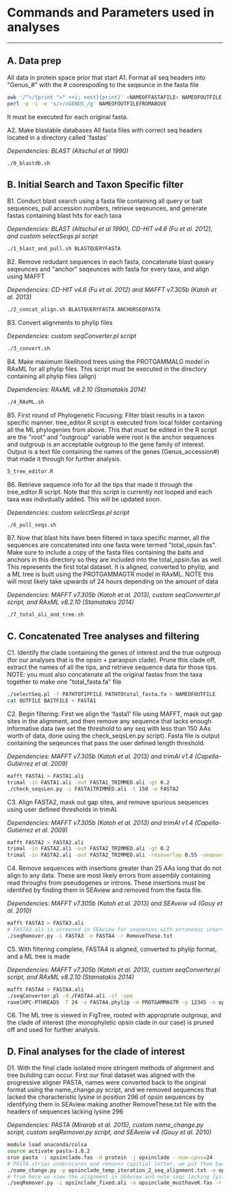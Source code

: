 # Commands and Parameters used in analyses
------

## A. Data prep
All data in protein space prior that start
A1. Format all seq headers into "Genus_#" with the # coorespoding to the seqeunce in the fasta file

```sh
awk '/^>/{print ">" ++i; next}{print}' <NAMEOFFASTAFILE> NAMEOFOUTFILE
perl -p -i -e 's/>/>GENUS_/g' NAMEOFOUTFILEFROMABOVE
```
It must be executed for each original fasta.


A2. Make blastable databases
All fasta files with correct seq headers located in a directory called 'fastas'

*Dependencies: BLAST (Altschul et al 1990)*
```sh
./0_blastdb.sh
```

## B. Initial Search and Taxon Specific filter

B1. Conduct blast search using a fasta file containing all query or bait sequences, pull accession numbers, retrieve seqeunces, and generate fastas containing blast hits for each taxa

*Dependencies: BLAST (Altschul et al 1990), CD-HIT v4.6 (Fu et al. 2012), and custom selectSeqs.pl script*
```sh
./1_blast_and_pull.sh BLASTQUERYFASTA
```

B2. Remove redudant sequences in each fasta, concatenate blast queary seqeunces and "anchor" seqeunces with fasta for every taxa, and align using MAFFT

*Dependencies: CD-HIT v4.6 (Fu et al. 2012) and MAFFT v7.305b (Katoh et al. 2013)*
```sh
./2_concat_align.sh BLASTQUERYFASTA ANCHORSEQFASTA
```

B3. Convert alignments to phylip files

*Dependencies: custom seqConverter.pl script*
```sh
./3_convert.sh
```

B4. Make maximum likelihood trees using the PROTGAMMALG model in RAxML for all phylip files. This script must be executed in the directory containing all phylip files (align)

*Dependencies: RAxML v8.2.10 (Stamatakis 2014)*
```sh
./4_RAxML.sh
```

B5. First round of Phylogenetic Focusing: Filter blast results in a taxon specific manner. tree_editor.R script is executed from local folder containing all the ML phylogenies from above. This that must be edited in the R script are the "root" and "outgroup" variable were root is the anchor sequences and outgroup is an acceptable outgroup to the gene family of interest. Output is a text file containing the names of the genes (Genus_accession#) that made it through for further analysis. 

```sh
5_tree_editor.R
```

B6. Retrieve sequence info for all the tips that made it through the tree_editor.R script. Note that this script is currently not looped and each taxa was indivdually added. This will be updated soon.

*Dependencies: custom selectSeqs.pl script*
```sh
./6_pull_seqs.sh
```

B7. Now that blast hits have been filtered in taxa specific manner, all the sequences are concatenated into one fasta were termed "total_opsin.fas". Make sure to include a copy of the fasta files containing the baits and anchors in this directory so they are included into the total_opsin.fas as well. This represents the first total dataset. It is aligned, converted to phylip, and a ML tree is built using the PROTGAMMAGTR model in RAxML. NOTE this will most likely take upwards of 24 hours depending on the amount of data

*Dependencies: MAFFT v7.305b (Katoh et al. 2013), custom seqConverter.pl script, and RAxML v8.2.10 (Stamatakis 2014)*
```sh
./7_total_ali_and_tree.sh
```


## C. Concatenated Tree analyses and filtering

C1. Identify the clade containing the genes of interest and the true outgroup (for our analyses that is the opsin + paraopsin clade). Prune this clade off, extract the names of all the tips, and retrieve sequence data for those tips. NOTE: you must also concatenate all the original fastas from the taxa together to make one "total_fasta.fa" file

```sh
./selectSeq.pl -f PATHTOTIPFILE PATHTOtotal_fasta.fa > NAMEOFOUTFILE
cat OUTFILE BAITFILE > FASTA1
```

C2. Begin filtering: First we align the 'fasta1' file using MAFFT, mask out gap sites in the alignment, and then remove any sequence that lacks enough informative data (we set the threshold to any seq with less than 150 AAs worth of data, done using the check_seqsLen.py script). Fasta file is output containing the seqeunces that pass the user defined length threshold.

*Dependencies: MAFFT v7.305b (Katoh et al. 2013) and trimAl v1.4 (Capella-Gutiérrez et al. 2009)*
```sh
mafft FASTA1 > FASTA1.ali
trimal -in FASTA1.ali -out FASTA1_TRIMMED.ali -gt 0.2
./check_seqsLen.py -i FASTA1TRIMMED.ali -t 150 -o FASTA2
```

C3. Align FASTA2, mask out gap sites, and remove spurious sequences using user defined thresholds in trimAl.

*Dependencies: MAFFT v7.305b (Katoh et al. 2013) and trimAl v1.4 (Capella-Gutiérrez et al. 2009)*
```sh
mafft FASTA2 > FASTA2.ali
trimal -in FASTA2.ali -out FASTA2_TRIMMED.ali -gt 0.2
trimal -in FASTA2.ali -out FASTA2_TRIMMED.ali -resoverlap 0.55 -seqoverlap 55
```

C4. Remove sequences with insertions greater than 25 AAs long that do not align to any data. These are most likely errors from assembly containing read throughs from pseudogenes or introns. These insertions must be identifed by finding them in SEAview and removed from the fasta file.

*Dependencies: MAFFT v7.305b (Katoh et al. 2013) and SEAveiw v4 (Gouy et al. 2010)*
```sh
mafft FASTA3 > FASTA3.ali
# FASTA3.ali is screened in SEAview for sequences with erroneous insertions. Names of seqs to be removed written to RemoveThese.txt
./seqRemover.py -i FASTA3 -o FASTA4 -r RemoveThese.txt
```

C5. With filtering complete, FASTA4 is aligned, converted to phylip format, and a ML tree is made

*Dependencies: MAFFT v7.305b (Katoh et al. 2013), custom seqConverter.pl script, and RAxML v8.2.10 (Stamatakis 2014)*
```sh
mafft FASTA4 > FASTA4.ali
./seqConverter.pl -d./FASTA4.ali -if -ope
raxmlHPC-PTHREADS -T 24 -s FASTA4.phylip -m PROTGAMMAGTR -p 12345 -n opsin_and_outgroup.tre
```

C6. The ML tree is viewed in FigTree, rooted with appropriate outgroup, and the clade of interest (the monophyletic opsin clade in our case) is pruned off and used for further analysis.

## D. Final analyses for the clade of interest

D1. With the final clade isolated more stringent methods of alignment and tree buliding can occur. First our final dataset was aligned with the progressive aligner PASTA, names were converted back to the original format using the name_change.py script, and we removed sequences that lacked the characteristic lysine in position 296 of opsin sequences by identifying them in SEAview making another RemoveThese.txt file with the headers of sequences lacking lysine 296


*Dependencies: PASTA (Mirarab et al. 2015), custom name_change.py script, custom seqRemover.py script, and SEAveiw v4 (Gouy et al. 2010)*
```sh
module load anaconda/colsa
source activate pasta-1.8.2
srun pasta -i opsinclade.fas -d protein -j opsinclade --num-cpus=24
# PASTA strips underscores and removes capitial letter, we put them back with the next step
./name_change.py -p opsinclade_temp_iteration_2_seq_alignment.txt -o opsinclade_fixed.ali
# from here we view the alignment in SEAview and note seqs lacking lysine 296 in the RemoveThese.txt file
./seqRemover.py -i opsinclade_fixed.ali -o opsinclade_musthaveK.fas -r RemoveThese.txt
```
